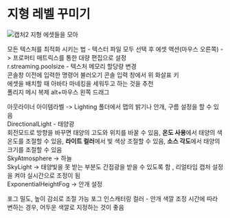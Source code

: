 # 지형 레벨 꾸미기
![캡처2](https://user-images.githubusercontent.com/81175672/176662417-63f00e89-6e99-4355-8e44-a5c99385955d.JPG)
지형 에셋들을 모아 

모든 텍스처를 최적화 시키는 법 - 텍스터 파일 모두 선택 후 에셋 액션(마우스 오른쪽) -> 프로퍼티 매트릭스를 통한 대량 편집으로 설정                       
r.streaming.poolsize - 텍스처 메모리 할당량 변경                      
콘솔창 이전에 입력한 명령어 불러오기 콘솔 입력 창에서 위 화살표 키                    
에셋을 배치할 때 아바타 마네킹을 세워두고 하는 것을 추천                     
폴리지 메시 복제 alt+마우스 왼쪽 드래그                     

아웃라이너 아이템라벨 -> Lighting 폴더에서 맵의 밝기나 안개, 구름 설정을 할 수 있음                   
DirectionalLight - 태양광              
회전모드로 방향을 바꾸면 태양의 고도와 위치를 바꿀 수 있음, **온도 사용**에서 태양의 색온도를 조절할 수 있음, **라이트 컬러**에서 빛 색상 조절할 수 있음, **소스 각도**에서 태양의 크기를 조절할 수 있음      
SkyAtmosphere -> 하늘                      
SkyLight -> 태양빛을 못 받는 부분도 간접광을 받을 수 있도록 함 , 리얼타임 캡처 설정을 켜야 실시간으로 조정이 됨                   
ExponentialHeightFog -> 안개 설정                   


포그 밀도, 높이 감쇠로 조절 가능
포그 인스캐터링 컬러 - 안개 색깔 조정
 시간에 따라 변하는 경우, 어두운 색깔로 지정하는 것이 좋음
